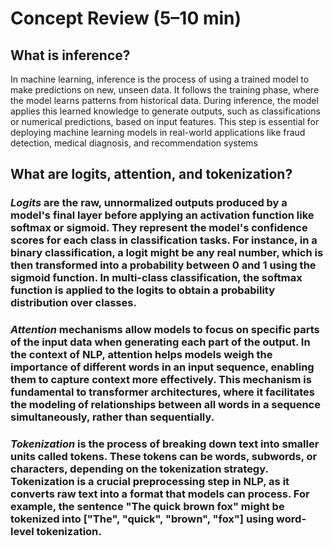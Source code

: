 # Concept Review (5–10 min)

## What is inference?

In machine learning, inference is the process of using a trained model to make predictions on new, unseen data. It follows the training phase, where the model learns patterns from historical data. During inference, the model applies this learned knowledge to generate outputs, such as classifications or numerical predictions, based on input features. This step is essential for deploying machine learning models in real-world applications like fraud detection, medical diagnosis, and recommendation systems

## What are logits, attention, and tokenization?

### *Logits* are the raw, unnormalized outputs produced by a model's final layer before applying an activation function like softmax or sigmoid. They represent the model's confidence scores for each class in classification tasks. For instance, in a binary classification, a logit might be any real number, which is then transformed into a probability between 0 and 1 using the sigmoid function. In multi-class classification, the softmax function is applied to the logits to obtain a probability distribution over classes.

### *Attention* mechanisms allow models to focus on specific parts of the input data when generating each part of the output. In the context of NLP, attention helps models weigh the importance of different words in an input sequence, enabling them to capture context more effectively. This mechanism is fundamental to transformer architectures, where it facilitates the modeling of relationships between all words in a sequence simultaneously, rather than sequentially.

### *Tokenization* is the process of breaking down text into smaller units called tokens. These tokens can be words, subwords, or characters, depending on the tokenization strategy. Tokenization is a crucial preprocessing step in NLP, as it converts raw text into a format that models can process. For example, the sentence "The quick brown fox" might be tokenized into ["The", "quick", "brown", "fox"] using word-level tokenization.
